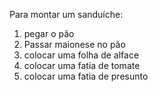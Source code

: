 Para montar um sanduíche:
1. pegar o pão
2. Passar maionese no pão 
3. colocar uma folha de alface  
4. colocar uma fatia de tomate  
5. colocar uma fatia de presunto 
